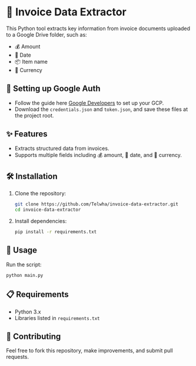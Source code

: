 
# 🧾 Invoice Data Extractor

This Python tool extracts key information from invoice documents uploaded to a Google Drive folder, such as:

- 💰 Amount
- 📅 Date
- 📦 Item name
- 💱 Currency

## 🔑 Setting up Google Auth
- Follow the guide here [Google Developers](https://developers.google.com/workspace/guides/create-credentials) to set up your GCP.
- Download the `credentials.json` and `token.json`, and save these files at the project root.

## ✨ Features

- Extracts structured data from invoices.
- Supports multiple fields including 💰 amount, 📅 date, and 💱 currency.

## 🛠 Installation

1. Clone the repository:
   ```bash
   git clone https://github.com/Telwha/invoice-data-extractor.git
   cd invoice-data-extractor
   ```

2. Install dependencies:
   ```bash
   pip install -r requirements.txt
   ```

## 🚀 Usage

Run the script:
```bash
python main.py
```

## 📋 Requirements

- Python 3.x
- Libraries listed in `requirements.txt`

## 🤝 Contributing

Feel free to fork this repository, make improvements, and submit pull requests.
